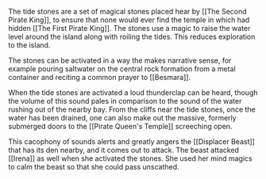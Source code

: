 The tide stones are a set of magical stones placed hear by [[The Second Pirate King]], to ensure that none would ever find the temple in which had hidden [[The First Pirate King]]. The stones use a magic to raise the water level around the island along with roiling the tides. This reduces exploration to the island.

The stones can be activated in a way the makes narrative sense, for example pouring saltwater on the central rock formation from a metal container and reciting a common prayer to [[Besmara]].

When the tide stones are activated a loud thunderclap can be heard, though the volume of this sound pales in comparison to the sound of the water rushing out of the nearby bay. From the cliffs near the tide stones, once the water has been drained, one can also make out the massive, formerly submerged doors to the [[Pirate Queen's Temple]] screeching open.

This cacophony of sounds alerts and greatly angers the [[Displacer Beast]] that has its den nearby, and it comes out to attack. The beast attacked [[Irena]] as well when she activated the stones. She used her mind magics to calm the beast so that she could pass unscathed.